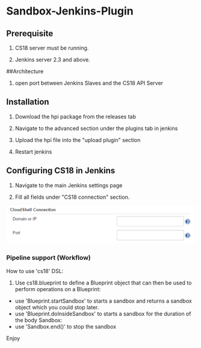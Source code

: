 # Sandbox-Jenkins-Plugin

## Prerequisite

1) CS18 server must be running.

2) Jenkins server 2.3 and above.

##Architecture

1) open port between Jenkins Slaves and the CS18 API Server


## Installation
1) Download the hpi package from the releases tab

2) Navigate to the advanced section under the plugins tab in jenkins

3) Upload the hpi file into the "upload plugin" section

4) Restart jenkins

## Configuring CS18 in Jenkins
1) Navigate to the main Jenkins settings page

2) Fill all fields under "CS18 connection" section.

![Alt text](images/global_settings.png?raw=true)

### Pipeline support (Workflow)

How to use 'cs18' DSL:

1. Use cs18.blueprint to define a Blueprint object that can then be used to perform operations on a
Blueprint:
  * use 'Blueprint.startSandbox' to starts a sandbox and returns a sandbox object which you could stop later.
  * use 'Blueprint.doInsideSandbox' to starts a sandbox for the duration of the body
Sandbox:
  * use 'Sandbox.end()' to stop the sandbox

Enjoy
